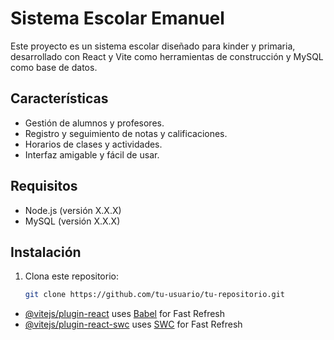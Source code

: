 # Sistema Escolar Emanuel

Este proyecto es un sistema escolar diseñado para kinder y primaria, desarrollado con React y Vite como herramientas de construcción y MySQL como base de datos.

## Características

- Gestión de alumnos y profesores.
- Registro y seguimiento de notas y calificaciones.
- Horarios de clases y actividades.
- Interfaz amigable y fácil de usar.

## Requisitos

- Node.js (versión X.X.X)
- MySQL (versión X.X.X)

## Instalación

1. Clona este repositorio:

   ```bash
   git clone https://github.com/tu-usuario/tu-repositorio.git


- [@vitejs/plugin-react](https://github.com/vitejs/vite-plugin-react/blob/main/packages/plugin-react/README.md) uses [Babel](https://babeljs.io/) for Fast Refresh
- [@vitejs/plugin-react-swc](https://github.com/vitejs/vite-plugin-react-swc) uses [SWC](https://swc.rs/) for Fast Refresh
